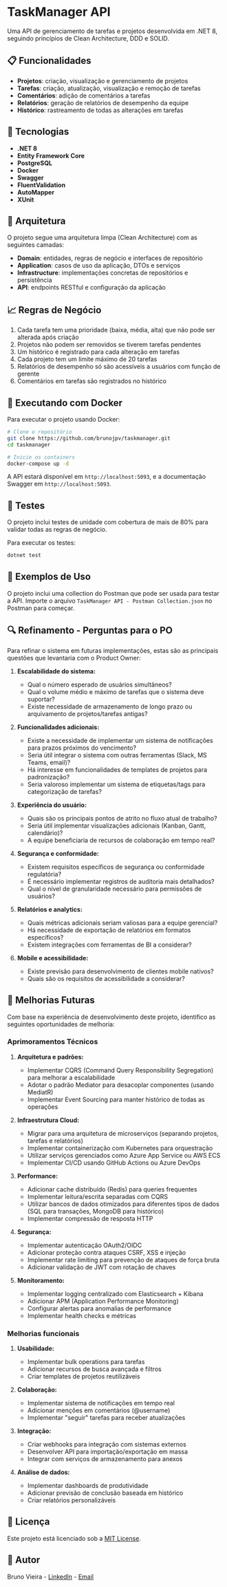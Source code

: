 # TaskManager API

Uma API de gerenciamento de tarefas e projetos desenvolvida em .NET 8, seguindo princípios de Clean Architecture, DDD e SOLID.

## 📋 Funcionalidades

- **Projetos**: criação, visualização e gerenciamento de projetos
- **Tarefas**: criação, atualização, visualização e remoção de tarefas
- **Comentários**: adição de comentários a tarefas
- **Relatórios**: geração de relatórios de desempenho da equipe
- **Histórico**: rastreamento de todas as alterações em tarefas

## 🔧 Tecnologias

- **.NET 8**
- **Entity Framework Core**
- **PostgreSQL**
- **Docker**
- **Swagger**
- **FluentValidation**
- **AutoMapper**
- **XUnit**

## 🚀 Arquitetura

O projeto segue uma arquitetura limpa (Clean Architecture) com as seguintes camadas:

- **Domain**: entidades, regras de negócio e interfaces de repositório
- **Application**: casos de uso da aplicação, DTOs e serviços
- **Infrastructure**: implementações concretas de repositórios e persistência
- **API**: endpoints RESTful e configuração da aplicação

## 📈 Regras de Negócio

1. Cada tarefa tem uma prioridade (baixa, média, alta) que não pode ser alterada após criação
2. Projetos não podem ser removidos se tiverem tarefas pendentes
3. Um histórico é registrado para cada alteração em tarefas
4. Cada projeto tem um limite máximo de 20 tarefas
5. Relatórios de desempenho só são acessíveis a usuários com função de gerente
6. Comentários em tarefas são registrados no histórico

## 🐳 Executando com Docker

Para executar o projeto usando Docker:

```bash
# Clone o repositório
git clone https://github.com/brunojpv/taskmanager.git
cd taskmanager

# Inicie os containers
docker-compose up -d
```

A API estará disponível em `http://localhost:5093`, e a documentação Swagger em `http://localhost:5093`.

## 🧪 Testes

O projeto inclui testes de unidade com cobertura de mais de 80% para validar todas as regras de negócio.

Para executar os testes:

```bash
dotnet test
```

## 📝 Exemplos de Uso

O projeto inclui uma collection do Postman que pode ser usada para testar a API. Importe o arquivo `TaskManager API - Postman Collection.json` no Postman para começar.

## 🔍 Refinamento - Perguntas para o PO

Para refinar o sistema em futuras implementações, estas são as principais questões que levantaria com o Product Owner:

1. **Escalabilidade do sistema:**
   - Qual o número esperado de usuários simultâneos?
   - Qual o volume médio e máximo de tarefas que o sistema deve suportar?
   - Existe necessidade de armazenamento de longo prazo ou arquivamento de projetos/tarefas antigas?

2. **Funcionalidades adicionais:**
   - Existe a necessidade de implementar um sistema de notificações para prazos próximos do vencimento?
   - Seria útil integrar o sistema com outras ferramentas (Slack, MS Teams, email)?
   - Há interesse em funcionalidades de templates de projetos para padronização?
   - Seria valoroso implementar um sistema de etiquetas/tags para categorização de tarefas?

3. **Experiência do usuário:**
   - Quais são os principais pontos de atrito no fluxo atual de trabalho?
   - Seria útil implementar visualizações adicionais (Kanban, Gantt, calendário)?
   - A equipe beneficiaria de recursos de colaboração em tempo real?

4. **Segurança e conformidade:**
   - Existem requisitos específicos de segurança ou conformidade regulatória?
   - É necessário implementar registros de auditoria mais detalhados?
   - Qual o nível de granularidade necessário para permissões de usuários?

5. **Relatórios e analytics:**
   - Quais métricas adicionais seriam valiosas para a equipe gerencial?
   - Há necessidade de exportação de relatórios em formatos específicos?
   - Existem integrações com ferramentas de BI a considerar?

6. **Mobile e acessibilidade:**
   - Existe previsão para desenvolvimento de clientes mobile nativos?
   - Quais são os requisitos de acessibilidade a considerar?

## 🚀 Melhorias Futuras

Com base na experiência de desenvolvimento deste projeto, identifico as seguintes oportunidades de melhoria:

### Aprimoramentos Técnicos

1. **Arquitetura e padrões:**
   - Implementar CQRS (Command Query Responsibility Segregation) para melhorar a escalabilidade
   - Adotar o padrão Mediator para desacoplar componentes (usando MediatR)
   - Implementar Event Sourcing para manter histórico de todas as operações

2. **Infraestrutura Cloud:**
   - Migrar para uma arquitetura de microserviços (separando projetos, tarefas e relatórios)
   - Implementar containerização com Kubernetes para orquestração
   - Utilizar serviços gerenciados como Azure App Service ou AWS ECS
   - Implementar CI/CD usando GitHub Actions ou Azure DevOps

3. **Performance:**
   - Adicionar cache distribuído (Redis) para queries frequentes
   - Implementar leitura/escrita separadas com CQRS
   - Utilizar bancos de dados otimizados para diferentes tipos de dados (SQL para transações, MongoDB para histórico)
   - Implementar compressão de resposta HTTP

4. **Segurança:**
   - Implementar autenticação OAuth2/OIDC
   - Adicionar proteção contra ataques CSRF, XSS e injeção
   - Implementar rate limiting para prevenção de ataques de força bruta
   - Adicionar validação de JWT com rotação de chaves

5. **Monitoramento:**
   - Implementar logging centralizado com Elasticsearch + Kibana
   - Adicionar APM (Application Performance Monitoring)
   - Configurar alertas para anomalias de performance
   - Implementar health checks e métricas

### Melhorias funcionais

1. **Usabilidade:**
   - Implementar bulk operations para tarefas
   - Adicionar recursos de busca avançada e filtros
   - Criar templates de projetos reutilizáveis

2. **Colaboração:**
   - Implementar sistema de notificações em tempo real
   - Adicionar menções em comentários (@username)
   - Implementar "seguir" tarefas para receber atualizações

3. **Integração:**
   - Criar webhooks para integração com sistemas externos
   - Desenvolver API para importação/exportação em massa
   - Integrar com serviços de armazenamento para anexos

4. **Análise de dados:**
   - Implementar dashboards de produtividade
   - Adicionar previsão de conclusão baseada em histórico
   - Criar relatórios personalizáveis

## 📄 Licença

Este projeto está licenciado sob a [MIT License](LICENSE).

## 👤 Autor

Bruno Vieira - [LinkedIn](https://www.linkedin.com/in/brunojpv/) - [Email](mailto:brunojpv@gmail.com)
